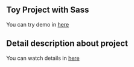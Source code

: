 

## Toy Project with Sass
You can try demo in [here](https://hohuns.github.io/HansTour/)

## Detail description about project
You can watch details in [here](https://www.notion.so/hohuns17/Hans-Tours-Travel-agency-website-b94817d554d340de9f5bd4a1e5b4c9a1?pvs=4)
